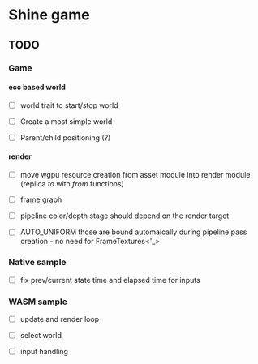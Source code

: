 # Shine game

## TODO

### Game

#### ecc based world

* [ ] world trait to start/stop world

* [ ] Create a most simple world

* [ ] Parent/child positioning (?)

#### render

* [ ] move wgpu resource creation from asset module into render module (replica _to_ with _from_ functions)

* [ ] frame graph

* [ ] pipeline color/depth stage should depend on the render target

* [ ] AUTO_UNIFORM those are bound automaically during pipeline pass creation - no need for FrameTextures<'_>

### Native sample

* [ ] fix prev/current state time and elapsed time for inputs

### WASM sample

* [ ] update and render loop

* [ ] select world

* [ ] input handling
